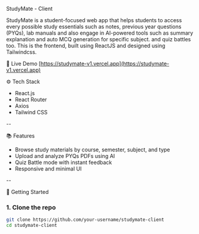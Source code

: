 StudyMate - Client

StudyMate is a student-focused web app that helps students to access every possible study essentials such as notes, previous year questions (PYQs), lab manuals and also engage in AI-powered tools such as summary explanation and auto MCQ generation for specific subject. and quiz battles too. This is the frontend, built using ReactJS and designed using Tailwindcss.

🔗 Live Demo
[https://studymate-v1.vercel.app](https://studymate-v1.vercel.app)



⚙️ Tech Stack
- React.js
- React Router
- Axios
- Tailwind CSS

--

📚 Features
- Browse study materials by course, semester, subject, and type
- Upload and analyze PYQs PDFs using AI
- Quiz Battle mode with instant feedback
- Responsive and minimal UI

--

🚀 Getting Started

### 1. Clone the repo
```bash
git clone https://github.com/your-username/studymate-client
cd studymate-client
